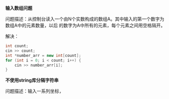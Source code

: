 **输入数组问题**

问题描述：从控制台读入一个由N个实数构成的数组A。其中输入的第一个数字为数组A中的元素数量，以后 的数字为A中所有的元素，每个元素之间用空格隔开。 

解决：

```c++
int count;
cin >> count;
int *number_arr = new int[count];
for (int i = 0; i < count; i++) {
	cin >> number_arr[i];
}
```

**不使用string库分隔字符串**

问题描述：输入一系列坐标，

